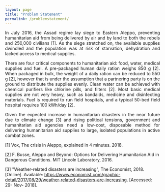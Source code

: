 ```yaml
---
layout: page
title: "Problem Statement"
permalink: /problemstatement/
---
```

<div style="text-align: justify"> In July 2016, the Assad regime lay siege to Eastern Aleppo, preventing humanitarian aid from being delivered by air and by land to both the rebels and 250,000 civilians [1]. As the siege stretched on, the available supplies dwindled and the population was at risk of starvation, dehydration and lacked access to medical supplies.


There are four critical components to humanitarian aid: food, water, medical supplies and fuel. A pre-packaged human daily ration weighs 850 g [2]. When packaged in bulk, the weight of a daily ration can be reduced to 550 g [2], however that is under the assumption that a partnering party is on the ground to distribute the supplies evenly. Clean water can be achieved with chemical purifiers like chlorine pills, and filters [2]. Most basic medical supplies are not very heavy, such as bandaids, medicine and disinfecting materials. Fuel is required to run field hospitals, and a typical 50-bed field hospital requires 100 kWh/day [2].


Given the expected increase in humanitarian disasters in the near future due to climate change [3] and rising political tensions, government and humanitarian aid agencies need a low-cost, disposable method for delivering humanitarian aid supplies to large, isolated populations in active combat zones.</div>

[1] Vox, The crisis in Aleppo, explained in 4 minutes. 2018.

[2] F. Busse, Aleppo and Beyond: Options for Delivering Humanitarian Aid in Dangerous Conditions. MIT Lincoln Laboratory, 2016.

[3] "Weather-related disasters are increasing", The Economist, 2018. [Online]. Available: https://www.economist.com/graphic-detail/2017/08/29/weather-related-disasters-are-increasing. [Accessed: 29- Nov- 2018].
